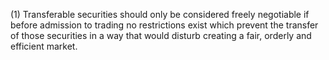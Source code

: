 (1) Transferable securities should only be considered freely negotiable if before admission to trading no restrictions exist which prevent the transfer of those securities in a way that would disturb creating a fair, orderly and efficient market.